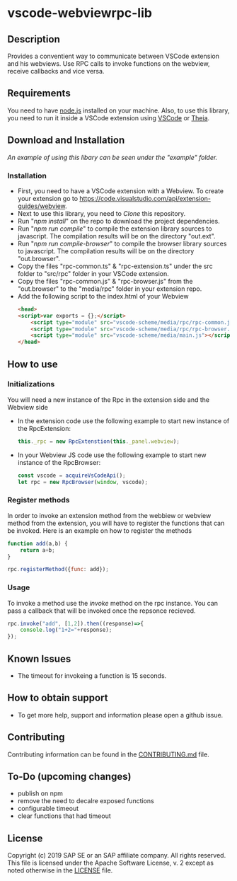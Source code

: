 # vscode-webviewrpc-lib
## Description
Provides a conventient way to communicate between VSCode extension and his webviews. Use RPC calls to invoke functions on the webview, receive callbacks and vice versa.

## Requirements
You need to have [node.js](https://www.npmjs.com/package/node) installed on your machine.
Also, to use this library, you need to run it inside a VSCode extension using [VSCode](https://code.visualstudio.com/) or [Theia](https://www.theia-ide.org/).
## Download and Installation
*An example of using this libary can be seen under the "example" folder.*
### Installation
* First, you need to have a VSCode extension with a Webview. To create your extension go to https://code.visualstudio.com/api/extension-guides/webview.
* Next to use this library, you need to *Clone* this repository.
* Run "*npm install*" on the repo to download the project dependencies.
* Run "*npm run compile*" to compile the extension library sources to javascript. The compilation results will be on the directory "out.ext".
* Run "*npm run compile-browser*" to compile the browser library sources to javascript. The compilation results will be on the directory "out.browser".
* Copy the files "rpc-common.ts" & "rpc-extension.ts" under the src folder to "src/rpc" folder in your VSCode extension.
* Copy the files "rpc-common.js" & "rpc-browser.js" from the "out.browser" to the "media/rpc" folder in your extension repo.
* Add the following script to the index.html of your Webview
    ```html
    <head>
    <script>var exports = {};</script>
        <script type="module" src="vscode-scheme/media/rpc/rpc-common.js"></script>
        <script type="module" src="vscode-scheme/media/rpc/rpc-browser.js"></script>
        <script type="module" src="vscode-scheme/media/main.js"></script>
    </head>
    ```
## How to use
### Initializations
You will need a new instance of the Rpc in the extension side and the Webview side
* In the extension code use the following example to start new instance of the RpcExtension:
    ```ts
    this._rpc = new RpcExtenstion(this._panel.webview);
    ```
* In your Webview JS code use the following example to start new instance of the RpcBrowser:
    ```js
    const vscode = acquireVsCodeApi();
    let rpc = new RpcBrowser(window, vscode);
    ```
### Register methods
In order to invoke an extension method from the webbiew or webview method from the extension, you will have to register the functions that can be invoked.
Here is an example on how to register the methods
```js
function add(a,b) {
    return a+b;
}

rpc.registerMethod({func: add});
```
### Usage
To invoke a method use the *invoke* method on the rpc instance. You can pass a callback that will be invoked once the repsonce recieved.
```js
rpc.invoke("add", [1,2]).then((response)=>{
    console.log("1+2="+response);
});
```
## Known Issues
* The timeout for invokeing a function is 15 seconds.
## How to obtain support
* To get more help, support and information please open a github issue.
## Contributing
Contributing information can be found in the [CONTRIBUTING.md](CONTRIBUTING.md) file.
## To-Do (upcoming changes)
* publish on npm
* remove the need to decalre exposed functions
* configurable timeout
* clear functions that had timeout
## License
Copyright (c) 2019 SAP SE or an SAP affiliate company. All rights reserved. This file is licensed under the Apache Software License, v. 2 except as noted otherwise in the [LICENSE](LICENSE) file.
